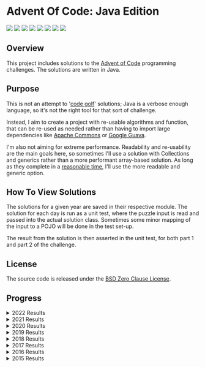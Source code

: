 # Advent Of Code: Java Edition

![](https://img.shields.io/badge/2022%20⭐-12-yellow)
![](https://img.shields.io/badge/2021%20⭐-19-orange)
![](https://img.shields.io/badge/2020%20⭐-0-red)
![](https://img.shields.io/badge/2019%20⭐-0-red)
![](https://img.shields.io/badge/2018%20⭐-2-orange)
![](https://img.shields.io/badge/2017%20⭐-0-red)
![](https://img.shields.io/badge/2016%20⭐-0-red)
![](https://img.shields.io/badge/2015%20⭐-44-yellow)

## Overview

This project includes solutions to the [Advent of Code](https://adventofcode.com/) programming challenges.
The solutions are written in Java.

## Purpose

This is not an attempt to '[code golf](https://en.wikipedia.org/wiki/Code_golf)' solutions; Java is a verbose enough language, so it's not the right
tool for that sort of challenge.

Instead, I aim to create a project with re-usable algorithms and function, that can be re-used as needed rather than having to import large
dependencies like [Apache Commons](https://commons.apache.org/) or [Google Guava](https://github.com/google/guava).

I'm also not aiming for extreme performance. Readability and re-usability are the main goals here, so sometimes I'll use a solution with Collections
and generics rather than a more performant array-based solution. As long as they complete in a
[reasonable time](https://en.wikipedia.org/wiki/Reasonable_time), I'll use the more readable and generic option.

## How To View Solutions

The solutions for a given year are saved in their respective module. The solution for each day is run as a unit test, where the puzzle input is read
and passed into the actual solution class. Sometimes some minor mapping of the input to a POJO will be done in the test set-up.

The result from the solution is then asserted in the unit test, for both part 1 and part 2 of the challenge.

## License

The source code is released under the [BSD Zero Clause License](https://opensource.org/licenses/0BSD).

## Progress

<details>
    <summary>2022 Results</summary>

|                     Day                      | Part 1 | Part 2 |
|:--------------------------------------------:|:------:|:------:|
| [Day 1](https://adventofcode.com/2022/day/1) |   ⭐    |   ⭐    |
| [Day 2](https://adventofcode.com/2022/day/2) |   ⭐    |   ⭐    |
| [Day 3](https://adventofcode.com/2022/day/3) |   ⭐    |   ⭐    |
| [Day 4](https://adventofcode.com/2022/day/4) |   ⭐    |   ⭐    |
| [Day 5](https://adventofcode.com/2022/day/5) |   ⭐    |   ⭐    |
| [Day 6](https://adventofcode.com/2022/day/6) |   ⭐    |   ⭐    |

</details>


<details>
    <summary>2021 Results</summary>

|                      Day                       | Part 1 | Part 2 |
|:----------------------------------------------:|:------:|:------:|
|  [Day 1](https://adventofcode.com/2021/day/1)  |   ⭐    |   ⭐    |
|  [Day 2](https://adventofcode.com/2021/day/2)  |   ⭐    |   ⭐    |
|  [Day 3](https://adventofcode.com/2021/day/3)  |   ⭐    |   ⭐    |
|  [Day 4](https://adventofcode.com/2021/day/4)  |   ⭐    |   ⭐    |
|  [Day 5](https://adventofcode.com/2021/day/5)  |   ⭐    |   ⭐    |
|  [Day 6](https://adventofcode.com/2021/day/6)  |   ⭐    |   ⭐    |
|  [Day 7](https://adventofcode.com/2021/day/7)  |   ⭐    |   ⭐    |
|  [Day 8](https://adventofcode.com/2021/day/8)  |   ⭐    |   ⭐    |
|  [Day 9](https://adventofcode.com/2021/day/9)  |        |   ⭐    |
| [Day 10](https://adventofcode.com/2021/day/10) |   ⭐    |   ⭐    |
| [Day 11](https://adventofcode.com/2021/day/11) |        |        |
| [Day 12](https://adventofcode.com/2021/day/12) |        |        |
| [Day 13](https://adventofcode.com/2021/day/13) |        |        |
| [Day 14](https://adventofcode.com/2021/day/14) |        |        |
| [Day 15](https://adventofcode.com/2021/day/15) |        |        |
| [Day 16](https://adventofcode.com/2021/day/16) |        |        |
| [Day 17](https://adventofcode.com/2021/day/17) |        |        |
| [Day 18](https://adventofcode.com/2021/day/18) |        |        |
| [Day 19](https://adventofcode.com/2021/day/19) |        |        |
| [Day 20](https://adventofcode.com/2021/day/20) |        |        |
| [Day 21](https://adventofcode.com/2021/day/21) |   ⭐    |        |
| [Day 22](https://adventofcode.com/2021/day/22) |        |        |
| [Day 23](https://adventofcode.com/2021/day/23) |        |        |
| [Day 24](https://adventofcode.com/2021/day/24) |        |        |
| [Day 25](https://adventofcode.com/2021/day/25) |        |        |

</details>

<details>
    <summary>2020 Results</summary>

|                      Day                       | Part 1 | Part 2 |
|:----------------------------------------------:|:------:|:------:|
|  [Day 1](https://adventofcode.com/2020/day/1)  |        |        |
|  [Day 2](https://adventofcode.com/2020/day/2)  |        |        |
|  [Day 3](https://adventofcode.com/2020/day/3)  |        |        |
|  [Day 4](https://adventofcode.com/2020/day/4)  |        |        |
|  [Day 5](https://adventofcode.com/2020/day/5)  |        |        |
|  [Day 6](https://adventofcode.com/2020/day/6)  |        |        |
|  [Day 7](https://adventofcode.com/2020/day/7)  |        |        |
|  [Day 8](https://adventofcode.com/2020/day/8)  |        |        |
|  [Day 9](https://adventofcode.com/2020/day/9)  |        |        |
| [Day 10](https://adventofcode.com/2020/day/10) |        |        |
| [Day 11](https://adventofcode.com/2020/day/11) |        |        |
| [Day 12](https://adventofcode.com/2020/day/12) |        |        |
| [Day 13](https://adventofcode.com/2020/day/13) |        |        |
| [Day 14](https://adventofcode.com/2020/day/14) |        |        |
| [Day 15](https://adventofcode.com/2020/day/15) |        |        |
| [Day 16](https://adventofcode.com/2020/day/16) |        |        |
| [Day 17](https://adventofcode.com/2020/day/17) |        |        |
| [Day 18](https://adventofcode.com/2020/day/18) |        |        |
| [Day 19](https://adventofcode.com/2020/day/19) |        |        |
| [Day 20](https://adventofcode.com/2020/day/20) |        |        |
| [Day 21](https://adventofcode.com/2020/day/21) |        |        |
| [Day 22](https://adventofcode.com/2020/day/22) |        |        |
| [Day 23](https://adventofcode.com/2020/day/23) |        |        |
| [Day 24](https://adventofcode.com/2020/day/24) |        |        |
| [Day 25](https://adventofcode.com/2020/day/25) |        |        |

</details>

<details>
    <summary>2019 Results</summary>

|                      Day                       | Part 1 | Part 2 |
|:----------------------------------------------:|:------:|:------:|
|  [Day 1](https://adventofcode.com/2019/day/1)  |        |        |
|  [Day 2](https://adventofcode.com/2019/day/2)  |        |        |
|  [Day 3](https://adventofcode.com/2019/day/3)  |        |        |
|  [Day 4](https://adventofcode.com/2019/day/4)  |        |        |
|  [Day 5](https://adventofcode.com/2019/day/5)  |        |        |
|  [Day 6](https://adventofcode.com/2019/day/6)  |        |        |
|  [Day 7](https://adventofcode.com/2019/day/7)  |        |        |
|  [Day 8](https://adventofcode.com/2019/day/8)  |        |        |
|  [Day 9](https://adventofcode.com/2019/day/9)  |        |        |
| [Day 10](https://adventofcode.com/2019/day/10) |        |        |
| [Day 11](https://adventofcode.com/2019/day/11) |        |        |
| [Day 12](https://adventofcode.com/2019/day/12) |        |        |
| [Day 13](https://adventofcode.com/2019/day/13) |        |        |
| [Day 14](https://adventofcode.com/2019/day/14) |        |        |
| [Day 15](https://adventofcode.com/2019/day/15) |        |        |
| [Day 16](https://adventofcode.com/2019/day/16) |        |        |
| [Day 17](https://adventofcode.com/2019/day/17) |        |        |
| [Day 18](https://adventofcode.com/2019/day/18) |        |        |
| [Day 19](https://adventofcode.com/2019/day/19) |        |        |
| [Day 20](https://adventofcode.com/2019/day/20) |        |        |
| [Day 21](https://adventofcode.com/2019/day/21) |        |        |
| [Day 22](https://adventofcode.com/2019/day/22) |        |        |
| [Day 23](https://adventofcode.com/2019/day/23) |        |        |
| [Day 24](https://adventofcode.com/2019/day/24) |        |        |
| [Day 25](https://adventofcode.com/2019/day/25) |        |        |

</details>

<details>
    <summary>2018 Results</summary>

|                      Day                       | Part 1 | Part 2 |
|:----------------------------------------------:|:------:|:------:|
|  [Day 1](https://adventofcode.com/2018/day/1)  |   ⭐    |   ⭐    |
|  [Day 2](https://adventofcode.com/2018/day/2)  |        |        |
|  [Day 3](https://adventofcode.com/2018/day/3)  |        |        |
|  [Day 4](https://adventofcode.com/2018/day/4)  |        |        |
|  [Day 5](https://adventofcode.com/2018/day/5)  |        |        |
|  [Day 6](https://adventofcode.com/2018/day/6)  |        |        |
|  [Day 7](https://adventofcode.com/2018/day/7)  |        |        |
|  [Day 8](https://adventofcode.com/2018/day/8)  |        |        |
|  [Day 9](https://adventofcode.com/2018/day/9)  |        |        |
| [Day 10](https://adventofcode.com/2018/day/10) |        |        |
| [Day 11](https://adventofcode.com/2018/day/11) |        |        |
| [Day 12](https://adventofcode.com/2018/day/12) |        |        |
| [Day 13](https://adventofcode.com/2018/day/13) |        |        |
| [Day 14](https://adventofcode.com/2018/day/14) |        |        |
| [Day 15](https://adventofcode.com/2018/day/15) |        |        |
| [Day 16](https://adventofcode.com/2018/day/16) |        |        |
| [Day 17](https://adventofcode.com/2018/day/17) |        |        |
| [Day 18](https://adventofcode.com/2018/day/18) |        |        |
| [Day 19](https://adventofcode.com/2018/day/19) |        |        |
| [Day 20](https://adventofcode.com/2018/day/20) |        |        |
| [Day 21](https://adventofcode.com/2018/day/21) |        |        |
| [Day 22](https://adventofcode.com/2018/day/22) |        |        |
| [Day 23](https://adventofcode.com/2018/day/23) |        |        |
| [Day 24](https://adventofcode.com/2018/day/24) |        |        |
| [Day 25](https://adventofcode.com/2018/day/25) |        |        |

</details>

<details>
    <summary>2017 Results</summary>

|                      Day                       | Part 1 | Part 2 |
|:----------------------------------------------:|:------:|:------:|
|  [Day 1](https://adventofcode.com/2017/day/1)  |        |        |
|  [Day 2](https://adventofcode.com/2017/day/2)  |        |        |
|  [Day 3](https://adventofcode.com/2017/day/3)  |        |        |
|  [Day 4](https://adventofcode.com/2017/day/4)  |        |        |
|  [Day 5](https://adventofcode.com/2017/day/5)  |        |        |
|  [Day 6](https://adventofcode.com/2017/day/6)  |        |        |
|  [Day 7](https://adventofcode.com/2017/day/7)  |        |        |
|  [Day 8](https://adventofcode.com/2017/day/8)  |        |        |
|  [Day 9](https://adventofcode.com/2017/day/9)  |        |        |
| [Day 10](https://adventofcode.com/2017/day/10) |        |        |
| [Day 11](https://adventofcode.com/2017/day/11) |        |        |
| [Day 12](https://adventofcode.com/2017/day/12) |        |        |
| [Day 13](https://adventofcode.com/2017/day/13) |        |        |
| [Day 14](https://adventofcode.com/2017/day/14) |        |        |
| [Day 15](https://adventofcode.com/2017/day/15) |        |        |
| [Day 16](https://adventofcode.com/2017/day/16) |        |        |
| [Day 17](https://adventofcode.com/2017/day/17) |        |        |
| [Day 18](https://adventofcode.com/2017/day/18) |        |        |
| [Day 19](https://adventofcode.com/2017/day/19) |        |        |
| [Day 20](https://adventofcode.com/2017/day/20) |        |        |
| [Day 21](https://adventofcode.com/2017/day/21) |        |        |
| [Day 22](https://adventofcode.com/2017/day/22) |        |        |
| [Day 23](https://adventofcode.com/2017/day/23) |        |        |
| [Day 24](https://adventofcode.com/2017/day/24) |        |        |
| [Day 25](https://adventofcode.com/2017/day/25) |        |        |

</details>

<details>
    <summary>2016 Results</summary>

|                      Day                       | Part 1 | Part 2 |
|:----------------------------------------------:|:------:|:------:|
|  [Day 1](https://adventofcode.com/2016/day/1)  |        |        |
|  [Day 2](https://adventofcode.com/2016/day/2)  |        |        |
|  [Day 3](https://adventofcode.com/2016/day/3)  |        |        |
|  [Day 4](https://adventofcode.com/2016/day/4)  |        |        |
|  [Day 5](https://adventofcode.com/2016/day/5)  |        |        |
|  [Day 6](https://adventofcode.com/2016/day/6)  |        |        |
|  [Day 7](https://adventofcode.com/2016/day/7)  |        |        |
|  [Day 8](https://adventofcode.com/2016/day/8)  |        |        |
|  [Day 9](https://adventofcode.com/2016/day/9)  |        |        |
| [Day 10](https://adventofcode.com/2016/day/10) |        |        |
| [Day 11](https://adventofcode.com/2016/day/11) |        |        |
| [Day 12](https://adventofcode.com/2016/day/12) |        |        |
| [Day 13](https://adventofcode.com/2016/day/13) |        |        |
| [Day 14](https://adventofcode.com/2016/day/14) |        |        |
| [Day 15](https://adventofcode.com/2016/day/15) |        |        |
| [Day 16](https://adventofcode.com/2016/day/16) |        |        |
| [Day 17](https://adventofcode.com/2016/day/17) |        |        |
| [Day 18](https://adventofcode.com/2016/day/18) |        |        |
| [Day 19](https://adventofcode.com/2016/day/19) |        |        |
| [Day 20](https://adventofcode.com/2016/day/20) |        |        |
| [Day 21](https://adventofcode.com/2016/day/21) |        |        |
| [Day 22](https://adventofcode.com/2016/day/22) |        |        |
| [Day 23](https://adventofcode.com/2016/day/23) |        |        |
| [Day 24](https://adventofcode.com/2016/day/24) |        |        |
| [Day 25](https://adventofcode.com/2016/day/25) |        |        |

</details>

<details>
    <summary>2015 Results</summary>

|                      Day                       | Part 1 | Part 2 |
|:----------------------------------------------:|:------:|:------:|
|  [Day 1](https://adventofcode.com/2015/day/1)  |   ⭐    |   ⭐    |
|  [Day 2](https://adventofcode.com/2015/day/2)  |   ⭐    |   ⭐    |
|  [Day 3](https://adventofcode.com/2015/day/3)  |   ⭐    |   ⭐    |
|  [Day 4](https://adventofcode.com/2015/day/4)  |   ⭐    |   ⭐    |
|  [Day 5](https://adventofcode.com/2015/day/5)  |   ⭐    |   ⭐    |
|  [Day 6](https://adventofcode.com/2015/day/6)  |   ⭐    |   ⭐    |
|  [Day 7](https://adventofcode.com/2015/day/7)  |   ⭐    |   ⭐    |
|  [Day 8](https://adventofcode.com/2015/day/8)  |   ⭐    |   ⭐    |
|  [Day 9](https://adventofcode.com/2015/day/9)  |   ⭐    |   ⭐    |
| [Day 10](https://adventofcode.com/2015/day/10) |   ⭐    |   ⭐    |
| [Day 11](https://adventofcode.com/2015/day/11) |   ⭐    |   ⭐    |
| [Day 12](https://adventofcode.com/2015/day/12) |   ⭐    |   ⭐    |
| [Day 13](https://adventofcode.com/2015/day/13) |   ⭐    |   ⭐    |
| [Day 14](https://adventofcode.com/2015/day/14) |   ⭐    |   ⭐    |
| [Day 15](https://adventofcode.com/2015/day/15) |   ⭐    |   ⭐    |
| [Day 16](https://adventofcode.com/2015/day/16) |   ⭐    |   ⭐    |
| [Day 17](https://adventofcode.com/2015/day/17) |   ⭐    |   ⭐    |
| [Day 18](https://adventofcode.com/2015/day/18) |   ⭐    |   ⭐    |
| [Day 19](https://adventofcode.com/2015/day/19) |   ⭐    |   ⭐    |
| [Day 20](https://adventofcode.com/2015/day/20) |   ⭐    |   ⭐    |
| [Day 21](https://adventofcode.com/2015/day/21) |   ⭐    |   ⭐    |
| [Day 22](https://adventofcode.com/2015/day/22) |   ⭐    |   ⭐    |
| [Day 23](https://adventofcode.com/2015/day/23) |        |        |
| [Day 24](https://adventofcode.com/2015/day/24) |        |        |
| [Day 25](https://adventofcode.com/2015/day/25) |        |        |

</details>
